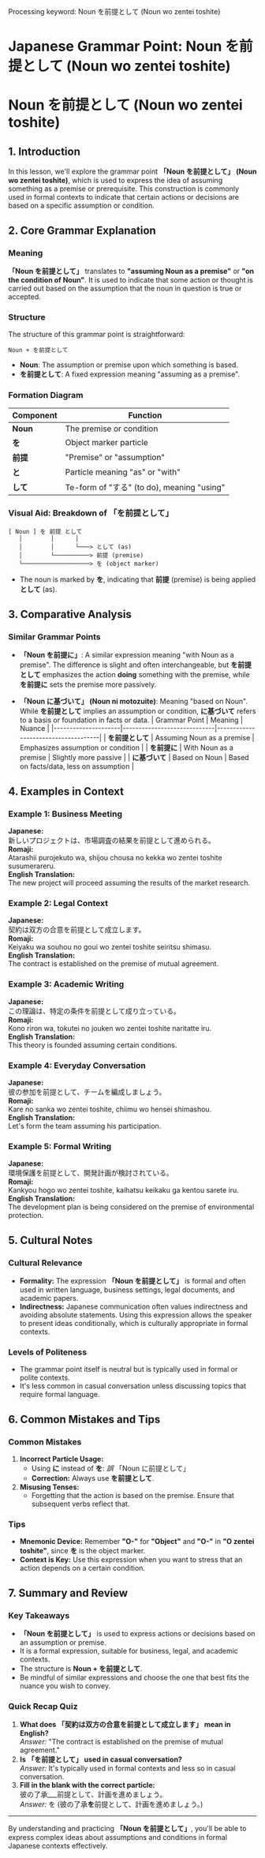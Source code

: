 Processing keyword: Noun を前提として (Noun wo zentei toshite)
# Japanese Grammar Point: Noun を前提として (Noun wo zentei toshite)
# Noun を前提として (Noun wo zentei toshite)
## 1. Introduction
In this lesson, we'll explore the grammar point **「Noun を前提として」 (Noun wo zentei toshite)**, which is used to express the idea of assuming something as a premise or prerequisite. This construction is commonly used in formal contexts to indicate that certain actions or decisions are based on a specific assumption or condition.
## 2. Core Grammar Explanation
### Meaning
**「Noun を前提として」** translates to **"assuming Noun as a premise"** or **"on the condition of Noun"**. It is used to indicate that some action or thought is carried out based on the assumption that the noun in question is true or accepted.
### Structure
The structure of this grammar point is straightforward:
```
Noun + を前提として
```
- **Noun**: The assumption or premise upon which something is based.
- **を前提として**: A fixed expression meaning "assuming as a premise".
### Formation Diagram
| Component        | Function                                   |
|------------------|--------------------------------------------|
| **Noun**         | The premise or condition                   |
| **を**           | Object marker particle                     |
| **前提**         | "Premise" or "assumption"                  |
| **と**           | Particle meaning "as" or "with"            |
| **して**         | Te-form of "する" (to do), meaning "using" |
### Visual Aid: Breakdown of 「を前提として」
```
[ Noun ] を 前提 として
   │        │      │
   │        │      └───> として (as)
   │        └──────────> 前提 (premise)
   └───────────────────> を (object marker)
```
- The noun is marked by **を**, indicating that **前提** (premise) is being applied **として** (as).
## 3. Comparative Analysis
### Similar Grammar Points
- **「Noun を前提に」**: A similar expression meaning "with Noun as a premise". The difference is slight and often interchangeable, but **を前提として** emphasizes the action **doing** something with the premise, while **を前提に** sets the premise more passively.
  
- **「Noun に基づいて」 (Noun ni motozuite)**: Meaning "based on Noun". While **を前提として** implies an assumption or condition, **に基づいて** refers to a basis or foundation in facts or data.
| Grammar Point       | Meaning                     | Nuance                              |
|---------------------|-----------------------------|-------------------------------------|
| **を前提として**    | Assuming Noun as a premise  | Emphasizes assumption or condition  |
| **を前提に**        | With Noun as a premise      | Slightly more passive               |
| **に基づいて**      | Based on Noun               | Based on facts/data, less on assumption |
## 4. Examples in Context
### Example 1: Business Meeting
**Japanese:**  
新しいプロジェクトは、市場調査の結果を前提として進められる。  
**Romaji:**  
Atarashii purojekuto wa, shijou chousa no kekka wo zentei toshite susumerareru.  
**English Translation:**  
The new project will proceed assuming the results of the market research.
### Example 2: Legal Context
**Japanese:**  
契約は双方の合意を前提として成立します。  
**Romaji:**  
Keiyaku wa souhou no goui wo zentei toshite seiritsu shimasu.  
**English Translation:**  
The contract is established on the premise of mutual agreement.
### Example 3: Academic Writing
**Japanese:**  
この理論は、特定の条件を前提として成り立っている。  
**Romaji:**  
Kono riron wa, tokutei no jouken wo zentei toshite naritatte iru.  
**English Translation:**  
This theory is founded assuming certain conditions.
### Example 4: Everyday Conversation
**Japanese:**  
彼の参加を前提として、チームを編成しましょう。  
**Romaji:**  
Kare no sanka wo zentei toshite, chiimu wo hensei shimashou.  
**English Translation:**  
Let's form the team assuming his participation.
### Example 5: Formal Writing
**Japanese:**  
環境保護を前提として、開発計画が検討されている。  
**Romaji:**  
Kankyou hogo wo zentei toshite, kaihatsu keikaku ga kentou sarete iru.  
**English Translation:**  
The development plan is being considered on the premise of environmental protection.
## 5. Cultural Notes
### Cultural Relevance
- **Formality:** The expression **「Noun を前提として」** is formal and often used in written language, business settings, legal documents, and academic papers.
- **Indirectness:** Japanese communication often values indirectness and avoiding absolute statements. Using this expression allows the speaker to present ideas conditionally, which is culturally appropriate in formal contexts.
### Levels of Politeness
- The grammar point itself is neutral but is typically used in formal or polite contexts.
- It's less common in casual conversation unless discussing topics that require formal language.
## 6. Common Mistakes and Tips
### Common Mistakes
1. **Incorrect Particle Usage:**
   - Using **に** instead of **を**: *誤* 「Noun に前提として」
   - **Correction:** Always use **を前提として**.
2. **Misusing Tenses:**
   - Forgetting that the action is based on the premise. Ensure that subsequent verbs reflect that.
### Tips
- **Mnemonic Device:** Remember **"O-"** for **"Object"** and **"O-"** in **"O zentei toshite"**, since **を** is the object marker.
- **Context is Key:** Use this expression when you want to stress that an action depends on a certain condition.
## 7. Summary and Review
### Key Takeaways
- **「Noun を前提として」** is used to express actions or decisions based on an assumption or premise.
- It is a formal expression, suitable for business, legal, and academic contexts.
- The structure is **Noun + を前提として**.
- Be mindful of similar expressions and choose the one that best fits the nuance you wish to convey.
### Quick Recap Quiz
1. **What does 「契約は双方の合意を前提として成立します」 mean in English?**  
   *Answer:* "The contract is established on the premise of mutual agreement."
2. **Is 「を前提として」 used in casual conversation?**  
   *Answer:* It's typically used in formal contexts and less so in casual conversation.
3. **Fill in the blank with the correct particle:**  
   彼の了承___前提として、計画を進めましょう。  
   *Answer:* を (彼の了承**を**前提として、計画を進めましょう。)

---
By understanding and practicing **「Noun を前提として」**, you'll be able to express complex ideas about assumptions and conditions in formal Japanese contexts effectively.

